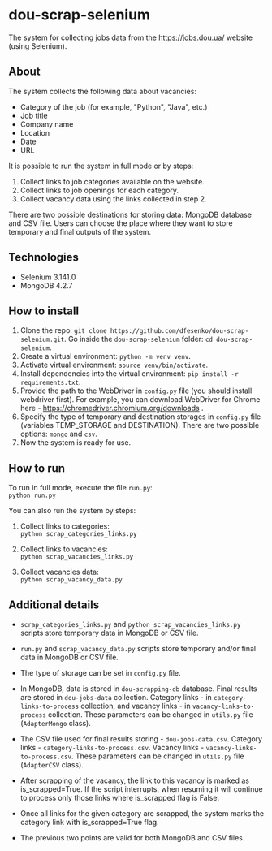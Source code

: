 # dou-scrap-selenium
The system for collecting jobs data 
from the https://jobs.dou.ua/ website (using Selenium).

## About
The system collects the following data about vacancies:

* Category of the job (for example, "Python", "Java", etc.)
* Job title
* Company name
* Location
* Date
* URL

It is possible to run the system in full mode or by steps:
1) Collect links to job categories available on the website.
2) Collect links to job openings for each category.
3) Collect vacancy data using the links collected in step 2.

There are two possible destinations for storing data: MongoDB 
database and CSV file. Users can choose the place where they want
to store temporary and final outputs of the system.

## Technologies
* Selenium 3.141.0
* MongoDB 4.2.7

## How to install
1. Clone the repo: 
`git clone https://github.com/dfesenko/dou-scrap-selenium.git`. 
Go inside the `dou-scrap-selenium` folder: `cd dou-scrap-selenium`.
2. Create a virtual environment: `python -m venv venv`.
3. Activate virtual environment: `source venv/bin/activate`.
4. Install dependencies into the virtual environment: 
`pip install -r requirements.txt`.
5. Provide the path to the WebDriver in `config.py` file (you should
install webdriver first). For example, you can download WebDriver for 
Chrome here - https://chromedriver.chromium.org/downloads .
6. Specify the type of temporary and destination storages in 
`config.py` file (variables TEMP_STORAGE and DESTINATION). There are 
two possible options: `mongo` and `csv`. 
7. Now the system is ready for use.

## How to run
To run in full mode, execute the file `run.py`:  
`python run.py`

You can also run the system by steps:
1. Collect links to categories:  
`python scrap_categories_links.py`

2. Collect links to vacancies:  
`python scrap_vacancies_links.py`

3. Collect vacancies data:  
`python scrap_vacancy_data.py`


## Additional details
* `scrap_categories_links.py` and `python scrap_vacancies_links.py` 
scripts store temporary data in MongoDB or CSV file.

* `run.py` and `scrap_vacancy_data.py` scripts store temporary and/or
final data in MongoDB or CSV file.

* The type of storage can be set in `config.py` file.

* In MongoDB, data is stored in `dou-scrapping-db` database. Final results
are stored in `dou-jobs-data` collection. Category links - in 
`category-links-to-process` collection, and vacancy links - in 
`vacancy-links-to-process` collection. These parameters can be changed in 
`utils.py` file (`AdapterMongo` class).

* The CSV file used for final results storing - `dou-jobs-data.csv`. 
Category links - `category-links-to-process.csv`. 
Vacancy links - `vacancy-links-to-process.csv`. These parameters 
can be changed in `utils.py` file (`AdapterCSV` class).

* After scrapping of the vacancy, the link to this vacancy is marked as
is_scrapped=True. If the script interrupts, when resuming it will continue
to process only those links where is_scrapped flag is False.

* Once all links for the given category are scrapped, the system marks the
category link with is_scrapped=True flag.

* The previous two points are valid for both MongoDB and CSV files.

